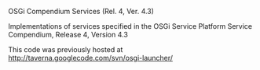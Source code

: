 OSGi Compendium Services (Rel. 4, Ver. 4.3)

Implementations of services specified in the OSGi Service Platform Service Compendium, Release 4, Version 4.3 

This code was previously hosted at http://taverna.googlecode.com/svn/osgi-launcher/